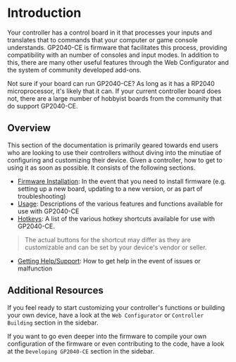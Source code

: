 # Introduction

Your controller has a control board in it that processes your inputs and translates that to commands that your computer or game console understands. GP2040-CE is firmware that facilitates this process, providing compatibility with an number of consoles and input modes. In addition to this, there are many other useful features through the Web Configurator and the system of community developed add-ons.

Not sure if your board can run GP2040-CE? As long as it has a RP2040 microprocessor, it's likely that it can. If your current controller board does not, there are a large number of hobbyist boards from the community that do support GP2040-CE.

## Overview

This section of the documentation is primarily geared towards end users who are looking to use their controllers without diving into the minutiae of configuring and customizing their device. Given a controller, how to get to using it as soon as possible. It consists of the following sections.

- [Firmware Installation](installation "GP2040-CE | Firmware Installation"): In the event that you need to install firmware (e.g. setting up a new board, updating to a new version, or as part of troubleshooting) 
- [Usage](usage "GP2040-CE | Usage"): Descriptions of the various features and functions available for use with GP2040-CE
- [Hotkeys](hotkeys "GP2040-CE | Hotkeys"): A list of the various hotkey shortcuts available for use with GP2040-CE. 

> The actual buttons for the shortcut may differ as they are customizable and can be set by your device's vendor or seller. 

- [Getting Help/Support](getting-help-support "GP2040-CE | Getting Help"): How to get help in the event of issues or malfunction
## Additional Resources

If you feel ready to start customizing your controller's functions or building your own device, have a look at the `Web Configurator` or `Controller Building` section in the sidebar.

If you want to go even deeper into the firmware to compile your own configuration of the firmware or even contributing to the code, have a look at the `Developing GP2040-CE` section in the sidebar.